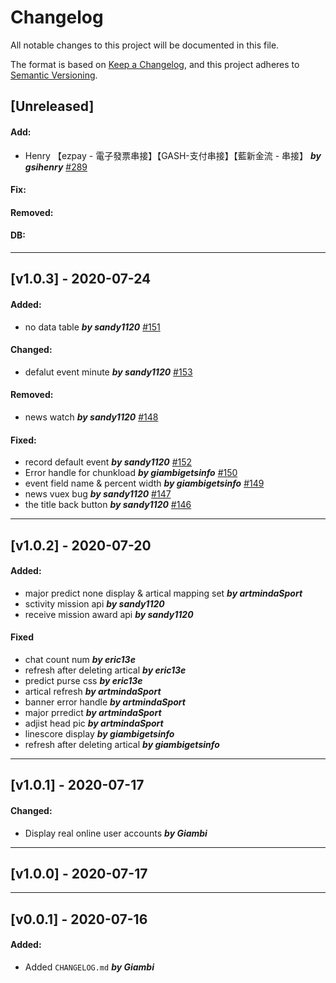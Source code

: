 # Changelog
All notable changes to this project will be documented in this file.

The format is based on [Keep a Changelog](https://keepachangelog.com/en/1.0.0/),
and this project adheres to [Semantic Versioning](https://semver.org/spec/v2.0.0.html).


## [Unreleased]
#### Add:
-  Henry 【ezpay - 電子發票串接】【GASH-支付串接】【藍新金流 - 串接】 ***by gsihenry*** [#289](https://github.com/gets-info/sports-api/pull/289)
#### Fix:
#### Removed:
#### DB:
***

## [v1.0.3] - 2020-07-24
#### Added:
-  no data table ***by sandy1120*** [#151](https://github.com/gets-info/do_sports/pull/151)
#### Changed:
-  defalut event minute ***by sandy1120*** [#153](https://github.com/gets-info/do_sports/pull/153)
#### Removed:
-  news watch ***by sandy1120*** [#148](https://github.com/gets-info/do_sports/pull/148)
#### Fixed:
-  record default event ***by sandy1120*** [#152](https://github.com/gets-info/do_sports/pull/152)
-  Error handle for chunkload ***by giambigetsinfo*** [#150](https://github.com/gets-info/do_sports/pull/150)
-  event field name & percent width ***by giambigetsinfo*** [#149](https://github.com/gets-info/do_sports/pull/149)
-  news vuex bug ***by sandy1120*** [#147](https://github.com/gets-info/do_sports/pull/147)
-  the title back button ***by sandy1120*** [#146](https://github.com/gets-info/do_sports/pull/146)
***


## [v1.0.2] - 2020-07-20
#### Added:
- major predict none display & artical mapping set ***by artmindaSport***
- sctivity mission api ***by sandy1120***
- receive mission award api ***by sandy1120***

#### Fixed
- chat count num ***by eric13e***
- refresh after deleting artical ***by eric13e***
- predict purse css ***by eric13e***
- artical refresh ***by artmindaSport***
- banner error handle ***by artmindaSport***
- major prredict ***by artmindaSport***
- adjist head pic ***by artmindaSport***
- linescore display ***by giambigetsinfo***
- refresh after deleting artical ***by giambigetsinfo***

***
## [v1.0.1] - 2020-07-17
#### Changed:
- Display real online user accounts ***by Giambi***

***
## [v1.0.0] - 2020-07-17

***
## [v0.0.1] - 2020-07-16

#### Added:
-   Added `CHANGELOG.md` ***by Giambi***

<!--
## [Unreleased]
#### Added:
#### Changed:
#### Removed:
#### Fixed:
*** -->
